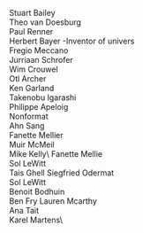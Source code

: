 Stuart Bailey\
Theo van Doesburg\
Paul Renner\
Herbert Bayer -Inventor of univers\
Fregio Meccano\
Jurriaan Schrofer\
Wim Crouwel\
Otl Archer\
Ken Garland\
Takenobu Igarashi\
Philippe Apeloig\
Nonformat\
Ahn Sang\
Fanette Mellier\
Muir McMeil \
Mike Kelly\ 
Fanette Mellie\
Sol LeWitt\
Tais Ghell
Siegfried Odermat\
Sol LeWitt\
Benoit Bodhuin\
Ben Fry Lauren Mcarthy\
Ana Tait\
Karel Martens\
